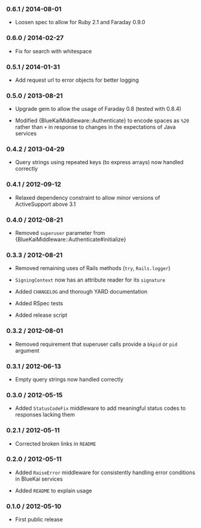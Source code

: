 ### 0.6.1 / 2014-08-01

* Loosen spec to allow for Ruby 2.1 and Faraday 0.9.0

### 0.6.0 / 2014-02-27

* Fix for search with whitespace

### 0.5.1 / 2014-01-31

* Add request url to error objects for better logging

### 0.5.0 / 2013-08-21

* Upgrade gem to allow the usage of Faraday 0.8 (tested with 0.8.4)

* Modified {BlueKaiMiddleware::Authenticate} to encode spaces as `%20` rather than `+` in response
  to changes in the expectations of Java services

### 0.4.2 / 2013-04-29

* Query strings using repeated keys (to express arrays) now handled correctly

### 0.4.1 / 2012-09-12

* Relaxed dependency constraint to allow minor versions of ActiveSupport above 3.1

### 0.4.0 / 2012-08-21

* Removed `superuser` parameter from {BlueKaiMiddleware::Authenticate#initialize}

### 0.3.3 / 2012-08-21

* Removed remaining uses of Rails methods (`try`, `Rails.logger`)

* `SigningContext` now has an attribute reader for its `signature`

* Added `CHANGELOG` and thorough YARD documentation

* Added RSpec tests

* Added release script

### 0.3.2 / 2012-08-01

* Removed requirement that superuser calls provide a `bkpid` or `pid` argument

### 0.3.1 / 2012-06-13

* Empty query strings now handled correctly

### 0.3.0 / 2012-05-15

* Added `StatusCodeFix` middleware to add meaningful status codes to responses lacking them

### 0.2.1 / 2012-05-11

* Corrected broken links in `README`

### 0.2.0 / 2012-05-11

* Added `RaiseError` middleware for consistently handling error conditions in BlueKai services

* Added `README` to explain usage

### 0.1.0 / 2012-05-10

* First public release
